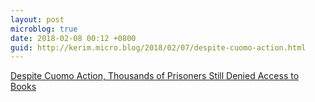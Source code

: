 ```yaml
---
layout: post
microblog: true
date: 2018-02-08 00:12 +0800
guid: http://kerim.micro.blog/2018/02/07/despite-cuomo-action.html
---
```

[Despite Cuomo Action, Thousands of Prisoners Still Denied Access to Books](http://www.villagevoice.com/2018/02/07/despite-cuomo-action-thousands-of-prisoners-still-denied-access-to-books/)
